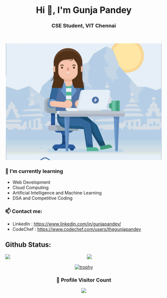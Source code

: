 <h1 align="center">Hi 👋, I'm Gunja Pandey</h1>
<h3 align="center">CSE Student, VIT Chennai</h3>
<br>
<p align="center">
  <img alt="GIF" src="https://github.com/gunjapandey/gunjapandey/blob/main/gunja.gif" width="500px"/>
</p>

### 🌱 I’m currently learning
- Web Development
- Cloud Computing
- Artificial Intelligence and Machine Learning
- DSA and Competitive Coding



### 📫 Contact me:
- LinkedIn : https://www.linkedin.com/in/gunjapandey/
- CodeChef : https://www.codechef.com/users/thegunjapandey

##  Github Status:


<img  src="https://github-readme-stats.vercel.app/api?username=gunjapandey&show_icons=true&hide_border=true&theme=onedark" width="48%" align="right" >
<img  src="https://github-readme-streak-stats.herokuapp.com/?user=gunjapandey&theme=onedark" width="48%" >
<br>

<div align="center">
  
[![trophy](https://github-profile-trophy.vercel.app/?username=gunjapandey&rank=SSS,SS,S,AAA,AA,A,B,C,UNKNOWN&theme=dracula&margin-w=5)](https://github.com/ryo-ma/github-profile-trophy)

</div>

  
<div align=center>
  <h3><b>📍 Profile Visitor Count</b></h3>
</div>
    
<!-- retro visitor counter -->  
<p align="center" >   
  <img src="https://profile-counter.glitch.me/gunjapandey/count.svg" />  
</p>
  

